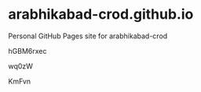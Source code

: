 # arabhikabad-crod.github.io
Personal GitHub Pages site for arabhikabad-crod




























hGBM6rxec


wq0zW

KmFvn
